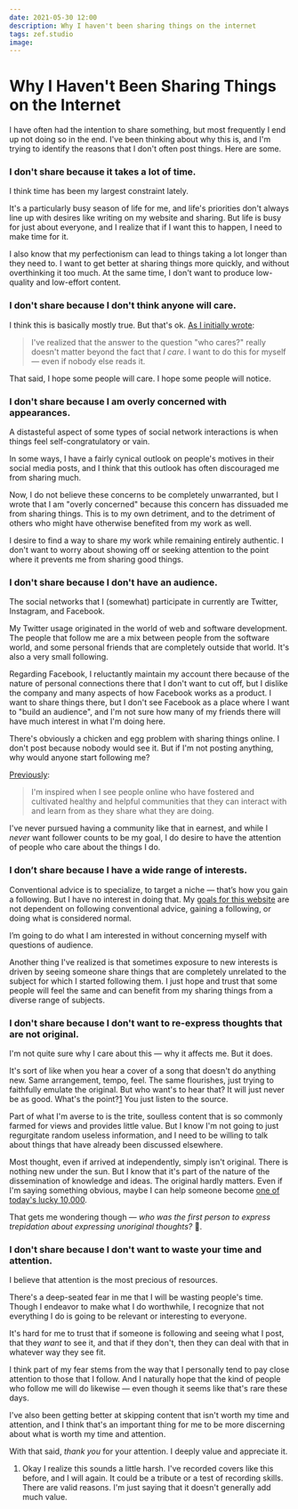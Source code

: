```yaml
---
date: 2021-05-30 12:00
description: Why I haven't been sharing things on the internet
tags: zef.studio
image:
---
```


# Why I Haven't Been Sharing Things on the Internet

I have often had the intention to share something, but most frequently I end up
not doing so in the end. I've been thinking about why this is, and I'm trying to
identify the reasons that I don't often post things. Here are some.


### I don't share because it takes a lot of time.

I think time has been my largest constraint lately.

It's a particularly busy season of life for me, and life's priorities don't
always line up with desires like writing on my website and sharing. But life is
busy for just about everyone, and I realize that if I want this to happen, I
need to make time for it.

I also know that my perfectionism can lead to things taking a lot longer than
they need to. I want to get better at sharing things more quickly, and without
overthinking it too much. At the same time, I don't want to produce low-quality
and low-effort content.


### I don't share because I don't think anyone will care.

I think this is basically mostly true. But that's ok. [As I initially wrote](/journal/zef-studio):

> I've realized that the answer to the question "who cares?" really doesn't matter
> beyond the fact that _I care_. I want to do this for myself — even if nobody
> else reads it.

That said, I hope some people will care. I hope some people will notice.


### I don't share because I am overly concerned with appearances.

A distasteful aspect of some types of social network interactions is when things
feel self-congratulatory or vain.

In some ways, I have a fairly cynical outlook on people's motives in their
social media posts, and I think that this outlook has often discouraged me from
sharing much.

Now, I do not believe these concerns to be completely unwarranted, but I wrote
that I am "overly concerned" because this concern has dissuaded me from sharing
things. This is to my own detriment, and to the detriment of others who might
have otherwise benefited from my work as well.

I desire to find a way to share my work while remaining entirely authentic. I
don't want to worry about showing off or seeking attention to the point where it
prevents me from sharing good things.


### I don't share because I don't have an audience.

The social networks that I (somewhat) participate in currently are Twitter,
Instagram, and Facebook.

My Twitter usage originated in the world of web and software development. The
people that follow me are a mix between people from the software world, and some
personal friends that are completely outside that world. It's also a very small
following.

Regarding Facebook, I reluctantly maintain my account there because of the
nature of personal connections there that I don't want to cut off, but I dislike
the company and many aspects of how Facebook works as a product. I want to share
things there, but I don't see Facebook as a place where I want to "build an
audience", and I'm not sure how many of my friends there will have much interest
in what I'm doing here.

There's obviously a chicken and egg problem with sharing things online. I don't
post because nobody would see it. But if I'm not posting anything, why would
anyone start following me?

[Previously](/journal/what-i-want-from-this-site):

> I'm inspired when I see people online who have fostered and cultivated healthy
> and helpful communities that they can interact with and learn from as they share
> what they are doing.

I've never pursued having a community like that in earnest, and while I _never_
want follower counts to be my goal, I do desire to have the attention of people
who care about the things I do.


### I don’t share because I have a wide range of interests.

Conventional advice is to specialize, to target a niche — that’s how you gain a
following. But I have no interest in doing that. My [goals for this website](/journal/what-i-want-from-this-site)
are not dependent on following conventional advice, gaining a following, or
doing what is considered normal.

I’m going to do what I am interested in without concerning myself with
questions of audience.

Another thing I've realized is that sometimes exposure to new interests is
driven by seeing someone share things that are completely unrelated to the
subject for which I started following them. I just hope and trust that some
people will feel the same and can benefit from my sharing things from a diverse
range of subjects.


### I don't share because I don't want to re-express thoughts that are not original.

I'm not quite sure why I care about this — why it affects me. But it does.

It's sort of like when you hear a cover of a song that doesn't do anything new.
Same arrangement, tempo, feel. The same flourishes, just trying to faithfully
emulate the original. But who want's to hear that? It will just never be as
good. What's the point?[1](#footnotes) You just listen to the source.

Part of what I'm averse to is the trite, soulless content that is so commonly
farmed for views and provides little value. But I know I'm not going to just
regurgitate random useless information, and I need to be willing to talk about
things that have already been discussed elsewhere.

Most thought, even if arrived at independently, simply isn't original. There is
nothing new under the sun. But I know that it's part of the nature of the
dissemination of knowledge and ideas. The original hardly matters. Even if I'm
saying something obvious, maybe I can help someone become [one of today's lucky 10,000](https://xkcd.com/1053/).

That gets me wondering though — _who was the first person to express trepidation
about expressing unoriginal thoughts?_ 🤔.


### I don't share because I don't want to waste your time and attention.

I believe that attention is the most precious of resources.

There's a deep-seated fear in me that I will be wasting people's time. Though I
endeavor to make what I do worthwhile, I recognize that not everything I do is
going to be relevant or interesting to everyone.

It's hard for me to trust that if someone is following and seeing what I post,
that they _want_ to see it, and that if they don't, then they can deal with that
in whatever way they see fit.

I think part of my fear stems from the way that I personally tend to pay close
attention to those that I follow. And I naturally hope that the kind of people
who follow me will do likewise — even though it seems like that's rare these
days.

I've also been getting better at skipping content that isn't worth my time and
attention, and I think that's an important thing for me to be more discerning
about what is worth my time and attention.

With that said, _thank you_ for your attention. I deeply value and appreciate
it.


1) Okay I realize this sounds a little harsh. I've recorded covers like this
before, and I will again. It could be a tribute or a test of recording skills.
There are valid reasons. I'm just saying that it doesn't generally add much
value.
